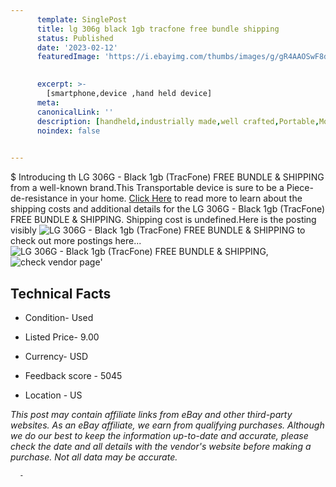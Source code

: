```yaml
---
      template: SinglePost
      title: lg 306g black 1gb tracfone free bundle shipping
      status: Published
      date: '2023-02-12'
      featuredImage: 'https://i.ebayimg.com/thumbs/images/g/gR4AAOSwF8djY-m1/s-l225.jpg'
       

      excerpt: >-
        [smartphone,device ,hand held device]
      meta:
      canonicalLink: ''
      description: [handheld,industrially made,well crafted,Portable,Mobile,Compact,Convenient,Lightweight,Maneuverable,Man-portable,Miniature,Carriable,Hand-held,Light,Holdable,Transportable,Mobile device,Pocket-sized,On-the-go,Wireless,Cordless,Compact size,Convenient size, smartphone,device ,hand held device]
      noindex: false
      

---
```

$
      Introducing th LG 306G - Black 1gb  (TracFone) FREE BUNDLE & SHIPPING from a well-known brand.This Transportable device  is sure to be a Piece-de-resistance in your home. [Click Here](https://www.ebay.com/itm/325479773982?hash=item4bc81b371e%3Ag%3AgR4AAOSwF8djY-m1&mkevt=1&mkcid=1&mkrid=711-53200-19255-0&campid=%253CePNCampaignId%253E&customid=%253CreferenceId%253E&toolid=10049) to read more to learn about the shipping costs and additional details for the LG 306G - Black 1gb  (TracFone) FREE BUNDLE & SHIPPING. Shipping cost is undefined.Here is the posting visibly ![LG 306G - Black 1gb  (TracFone) FREE BUNDLE & SHIPPING](https://i.ebayimg.com/thumbs/images/g/gR4AAOSwF8djY-m1/s-l225.jpg) to check out more postings here... ![LG 306G - Black 1gb  (TracFone) FREE BUNDLE & SHIPPING](https://i.ebayimg.com/images/g/gR4AAOSwF8djY-m1/s-l1600.jpg), ![check vendor page](https://origin-galleryplus.ebayimg.com/ws/web/325479773982_2_0_1/225x225.jpg)'

      

 ## Technical Facts 



     
      

 - Condition- Used 


      

 - Listed Price- 9.00 


      

 - Currency- USD 


      

 - Feedback score - 5045 


      

 - Location - US 


      
      

 *_This post may contain affiliate links from eBay and other third-party websites. As an eBay affiliate, we earn from qualifying purchases. Although we do our best to keep the information up-to-date and accurate, please check the date and all details with the vendor's website before making a purchase. Not all data may be accurate._*




      -
